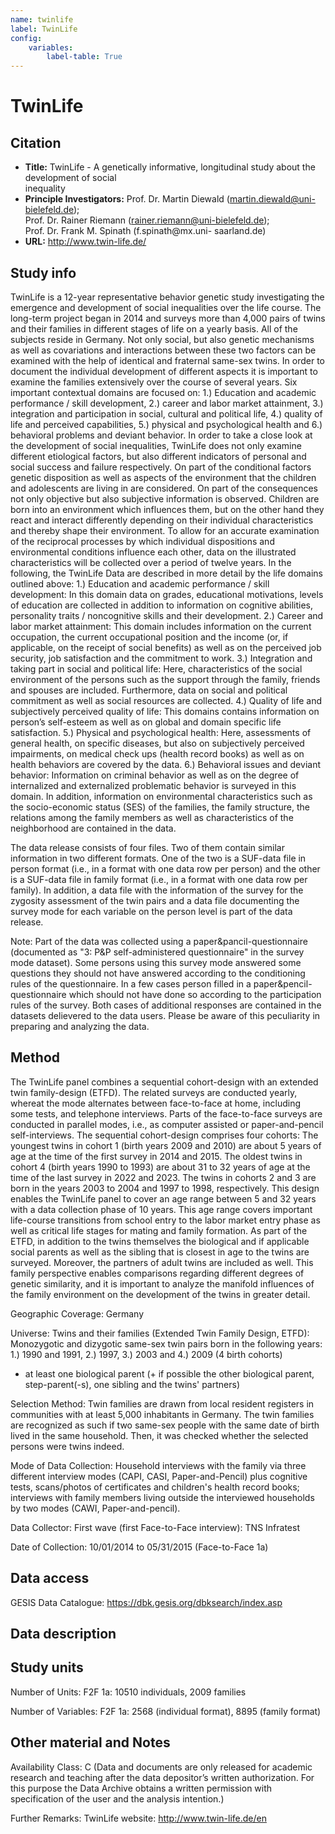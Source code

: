 ```yaml
---
name: twinlife
label: TwinLife
config:
    variables:
        label-table: True
---
```


# TwinLife

## Citation

* **Title:** TwinLife  - A genetically informative, longitudinal study about the development of social    
    inequality
* **Principle Investigators:** Prof. Dr. Martin Diewald (martin.diewald@uni-bielefeld.de);    
    Prof. Dr. Rainer Riemann (rainer.riemann@uni-bielefeld.de);    
    Prof. Dr. Frank M. Spinath (f.spinath@mx.uni- saarland.de)
* **URL:** http://www.twin-life.de/

## Study info

TwinLife is a 12-year representative behavior genetic study investigating the emergence and development of social inequalities over the life course.
The long-term project began in 2014 and surveys more than 4,000 pairs of twins and their families in different stages of life on a yearly basis. All of the subjects reside in Germany. Not only social, but also genetic mechanisms as well as covariations and interactions between these two factors can be examined with the help of identical and fraternal same-sex twins.
In order to document the individual development of different aspects it is important to examine the families extensively over the course of several years. Six important contextual domains are focused on: 1.) Education and academic performance / skill development, 2.) career and labor market attainment, 3.) integration and participation in social, cultural and political life, 4.) quality of life and perceived capabilities, 5.) physical and psychological health and 6.) behavioral problems and deviant behavior.
In order to take a close look at the development of social inequalities, TwinLife does not only examine different etiological factors, but also different indicators of personal and social success and failure respectively.
On part of the conditional factors genetic disposition as well as aspects of the environment that the children and adolescents are living in are considered. On part of the consequences not only objective but also subjective information is observed. Children are born into an environment which influences them, but on the other hand they react and interact differently depending on their individual characteristics and thereby shape their environment. To allow for an accurate examination of the reciprocal processes by which individual dispositions and environmental conditions influence each other, data on the illustrated characteristics will be collected over a period of twelve years.
In the following, the TwinLife Data are described in more detail by the life domains outlined above:
1.) Education and academic performance / skill development: In this domain data on grades, educational motivations, levels of education are collected in addition to information on cognitive abilities, personality traits / noncognitive skills and their development.
2.) Career and labor market attainment: This domain includes information on the current occupation, the current occupational position and the income (or, if applicable, on the receipt of social benefits) as well as on the perceived job security, job satisfaction and the commitment to work.
3.) Integration and taking part in social and political life: Here, characteristics of the social environment of the persons such as the support through the family, friends and spouses are included. Furthermore, data on social and political commitment as well as social resources are collected.
4.) Quality of life and subjectively perceived quality of life: This domains contains information on person’s self-esteem as well as on global and domain specific life satisfaction.
5.) Physical and psychological health: Here, assessments of general health, on specific diseases, but also on subjectively perceived impairments, on medical check ups (health record books) as well as on health behaviors are covered by the data.
6.) Behavioral issues and deviant behavior: Information on criminal behavior as well as on the degree of internalized and externalized problematic behavior is surveyed in this domain.
In addition, information on environmental characteristics such as the socio-economic status (SES) of the families, the family structure, the relations among the family members as well as characteristics of the neighborhood are contained in the data.

The data release consists of four files. Two of them contain similar information in two different formats. One of the two is a SUF-data file in person format (i.e., in a format with one data row per person) and the other is a SUF-data file in family format (i.e., in a format with one data row per family). In addition, a data file with the information of the survey for the zygosity assessment of the twin pairs and a data file documenting the survey mode for each variable on the person level is part of the data release. 

Note: Part of the data was collected using a paper&pancil-questionnaire (documented as "3: P&P self-administered questionnaire" in the survey mode dataset). Some persons using this survey mode answered some questions they should not have answered according to the conditioning rules of the questionnaire. In a few cases person filled in a paper&pencil-questionnaire which should not have done so according to the participation rules of the survey. Both cases of additional responses are contained in the datasets delievered to the data users. Please be aware of this peculiarity in preparing and analyzing the data.

## Method

The TwinLife panel combines a sequential cohort-design with an extended twin family-design (ETFD). The related surveys are conducted yearly, whereat the mode alternates between face-to-face at home, including some tests, and telephone interviews. Parts of the face-to-face surveys are conducted in parallel modes, i.e., as computer assisted or paper-and-pencil self-interviews.
The sequential cohort-design comprises four cohorts: The youngest twins in cohort 1 (birth years 2009 and 2010) are about 5 years of age at the time of the first survey in 2014 and 2015. The oldest twins in cohort 4 (birth years 1990 to 1993) are about 31 to 32 years of age at the time of the last survey in 2022 and 2023. The twins in cohorts 2 and 3 are born in the years 2003 to 2004 and 1997 to 1998, respectively. This design enables the TwinLife panel to cover an age range between 5 and 32 years with a data collection phase of 10 years. This age range covers important life-course transitions from school entry to the labor market entry phase as well as critical life stages for mating and family formation.
As part of the ETFD, in addition to the twins themselves the biological and if applicable social parents as well as the sibling that is closest in age to the twins are surveyed. Moreover, the partners of adult twins are included as well. This family perspective enables comparisons regarding different degrees of genetic similarity, and it is important to analyze the manifold influences of the family environment on the development of the twins in greater detail.

Geographic Coverage:
Germany
 
Universe:
Twins and their families (Extended Twin Family Design, ETFD): Monozygotic and dizygotic same-sex twin pairs born in the following years: 1.) 1990 and 1991, 2.) 1997, 3.) 2003 and 4.) 2009 (4 birth cohorts)
+ at least one biological parent
(+ if possible the other biological parent, step-parent(-s), one sibling and the twins' partners)
 
Selection Method:
Twin families are drawn from local resident registers in communities with at least 5,000 inhabitants in Germany. The twin families are recognized as such if two same-sex people with the same date of birth lived in the same household. Then, it was checked whether the selected persons were twins indeed.
 
Mode of Data Collection:
Household interviews with the family via three different interview modes (CAPI, CASI, Paper-and-Pencil) plus cognitive tests, scans/photos of certificates and children's health record books; interviews with family members living outside the interviewed households by two modes (CAWI, Paper-and-pencil).
 
Data Collector:
First wave (first Face-to-Face interview): TNS Infratest
 
Date of Collection:
10/01/2014 to 05/31/2015 (Face-to-Face 1a)

## Data access 

GESIS Data Catalogue: https://dbk.gesis.org/dbksearch/index.asp

## Data description

## Study units

Number of Units:
F2F 1a: 10510 individuals, 2009 families
 
Number of Variables:
F2F 1a: 2568 (individual format), 8895 (family format)

## Other material and Notes

Availability Class:
C (Data and documents are only released for academic research and teaching after the data depositor’s written authorization. For this purpose the Data Archive obtains a written permission with specification of the user and the analysis intention.)
 
Further Remarks:
TwinLife website: http://www.twin-life.de/en
